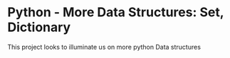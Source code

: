 # Python - More Data Structures: Set, Dictionary

This project looks to illuminate us on more python Data structures
